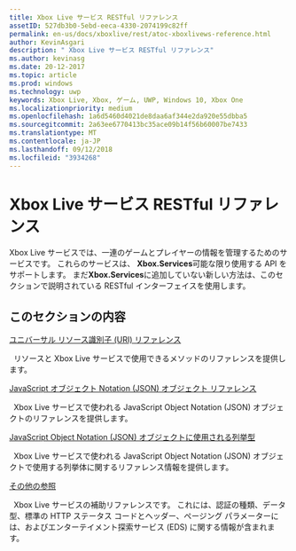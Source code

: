 ```yaml
---
title: Xbox Live サービス RESTful リファレンス
assetID: 527db3b0-5ebd-eeca-4330-2074199c82ff
permalink: en-us/docs/xboxlive/rest/atoc-xboxlivews-reference.html
author: KevinAsgari
description: " Xbox Live サービス RESTful リファレンス"
ms.author: kevinasg
ms.date: 20-12-2017
ms.topic: article
ms.prod: windows
ms.technology: uwp
keywords: Xbox Live, Xbox, ゲーム, UWP, Windows 10, Xbox One
ms.localizationpriority: medium
ms.openlocfilehash: 1a6d5460d4021de8daa6af344e2da920e55dbba5
ms.sourcegitcommit: 2a63ee6770413bc35ace09b14f56b60007be7433
ms.translationtype: MT
ms.contentlocale: ja-JP
ms.lasthandoff: 09/12/2018
ms.locfileid: "3934268"
---
```

# <a name="xbox-live-services-restful-reference"></a>Xbox Live サービス RESTful リファレンス

Xbox Live サービスでは、一連のゲームとプレイヤーの情報を管理するためのサービスです。 これらのサービスは、 **Xbox.Services**可能な限り使用する API をサポートします。 まだ**Xbox.Services**に追加していない新しい方法は、このセクションで説明されている RESTful インターフェイスを使用します。

<a id="ID4E5"></a>


## <a name="in-this-section"></a>このセクションの内容

[ユニバーサル リソース識別子 (URI) リファレンス](uri/atoc-xboxlivews-reference-uris.md)

&nbsp;&nbsp;リソースと Xbox Live サービスで使用できるメソッドのリファレンスを提供します。

[JavaScript オブジェクト Notation (JSON) オブジェクト リファレンス](json/atoc-xboxlivews-reference-json.md)

&nbsp;&nbsp;Xbox Live サービスで使われる JavaScript Object Notation (JSON) オブジェクトのリファレンスを提供します。

[JavaScript Object Notation (JSON) オブジェクトに使用される列挙型](enums/atoc-xboxlivews-reference-enums.md)

&nbsp;&nbsp;Xbox Live サービスで使われる JavaScript Object Notation (JSON) オブジェクトで使用する列挙体に関するリファレンス情報を提供します。

[その他の参照](additional/atoc-xboxlivews-reference-additional.md)

&nbsp;&nbsp;Xbox Live サービスの補助リファレンスです。 これには、認証の種類、データ型、標準の HTTP ステータス コードとヘッダー、ページング パラメーターには、およびエンターテイメント探索サービス (EDS) に関する情報が含まれます。

